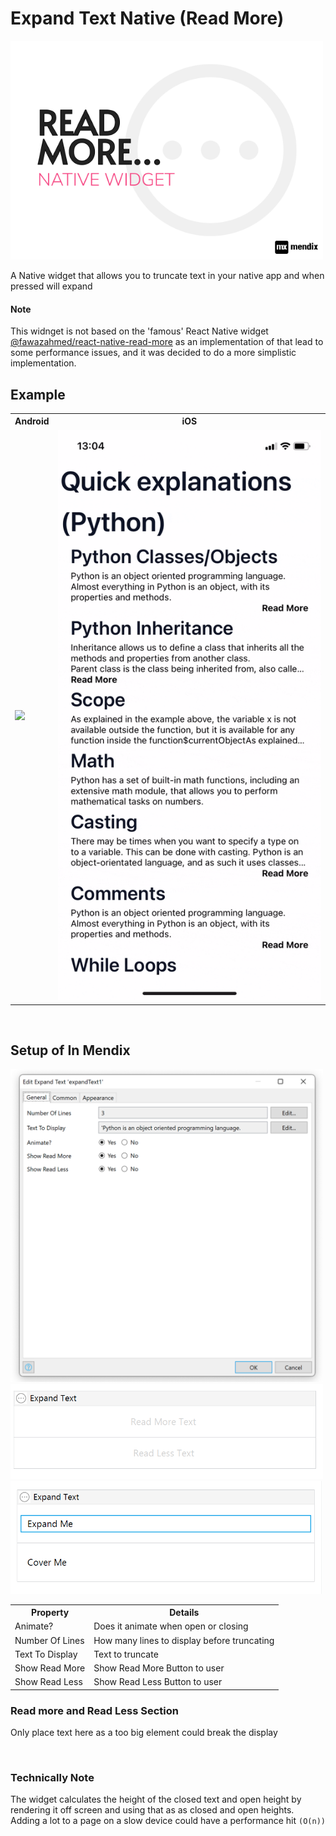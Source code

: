 # Expand Text Native (Read More)

<img width='500' src='https://raw.githubusercontent.com/mendixlabs/app-services-components/main/apps/native-widgets/expand-text-native-widget/assets/read-more-head.png'/>

<p>A Native widget that allows you to truncate text in your native app and when pressed will expand</p>

<h4><bold>Note</bold></h4>

<p> This widnget is not based on the 'famous' React Native widget <a href='https://github.com/fawaz-ahmed/react-native-read-more#readme'>@fawazahmed/react-native-read-more</a> as an implementation of that lead to some performance issues, and it was decided to do a more simplistic implementation.

## Example

<table style="width:100%">
        <tr>
            <th>Android</th>
            <th>iOS</th>
        </tr>
        <tr>
            <td><img width='500' src='https://raw.githubusercontent.com/mendixlabs/app-services-components/main/apps/native-widgets/expand-text-native-widget/assets/android-demo.gif'/></td>
            <td><img width='500' src='https://raw.githubusercontent.com/mendixlabs/app-services-components/main/apps/native-widgets/expand-text-native-widget/assets/ios-demo.gif'/></td>
        </tr>
       
</table>
<br/>

## Setup of In Mendix

<img width='500' src='https://raw.githubusercontent.com/mendixlabs/app-services-components/main/apps/native-widgets/expand-text-native-widget/assets/exm1.png'/>
<img width='500' src='https://raw.githubusercontent.com/mendixlabs/app-services-components/main/apps/native-widgets/expand-text-native-widget/assets/exm2.png'/>
<img width='500' src='https://raw.githubusercontent.com/mendixlabs/app-services-components/main/apps/native-widgets/expand-text-native-widget/assets/exm3.png'/>
<table style="width:100%">
        <tr>
            <th>Property</th>
            <th>Details</th>
        </tr>
        <tr>
            <td>Animate?</td>
            <td>Does it animate when open or closing</td>
        </tr>
        <tr>
            <td>Number Of Lines</td>
            <td>How many lines to display before truncating</td>
        </tr>
        <tr>
            <td>Text To Display</td>
            <td>Text to truncate</td>
        </tr>
        <tr>
            <td>Show Read More</td>
            <td>Show Read More Button to user</td>
        </tr>
        <tr>
            <td>Show Read Less</td>
            <td>Show Read Less Button to user</td>
        </tr>

</table>

<h3>Read more and Read Less Section</h3>

<p>Only place text here as a too big element could break the display</p>

<br/>
<h3> Technically Note</h3>

The widget calculates the height of the closed text and open height by rendering it off screen and using that as as
closed and open heights. Adding a lot to a page on a slow device could have a performance hit `(O(n))`
